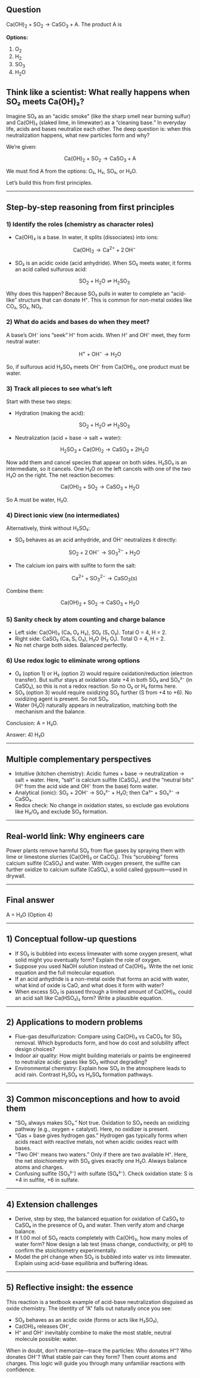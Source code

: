 ## Question
$\mathrm{Ca}(\mathrm{OH})_2+\mathrm{SO}_2
\rightarrow \mathrm{CaSO}_3+\mathrm{A}$. The product A is

**Options:**

1. $\mathrm{O}_2$
2. $\mathrm{H}_2$
3. $\mathrm{SO}_3$
4. $\mathrm{H}_2 \mathrm{O}$

## Think like a scientist: What really happens when SO₂ meets Ca(OH)₂?

Imagine SO₂ as an “acidic smoke” (like the sharp smell near burning sulfur) and Ca(OH)₂ (slaked lime, in limewater) as a “cleaning base.” In everyday life, acids and bases neutralize each other. The deep question is: when this neutralization happens, what new particles form and why?

We’re given:
```math
\mathrm{Ca(OH)_2} + \mathrm{SO_2} \rightarrow \mathrm{CaSO_3} + \mathrm{A}
```
We must find A from the options: O₂, H₂, SO₃, or H₂O.

Let’s build this from first principles.

---

## Step-by-step reasoning from first principles

### 1) Identify the roles (chemistry as character roles)
- Ca(OH)₂ is a base. In water, it splits (dissociates) into ions:
  ```math
  \mathrm{Ca(OH)_2 \rightarrow Ca^{2+} + 2\,OH^-}
  ```
- SO₂ is an acidic oxide (acid anhydride). When SO₂ meets water, it forms an acid called sulfurous acid:
  ```math
  \mathrm{SO_2 + H_2O \rightleftharpoons H_2SO_3}
  ```

Why does this happen? Because SO₂ pulls in water to complete an “acid-like” structure that can donate H⁺. This is common for non-metal oxides like CO₂, SO₂, NO₂.

### 2) What do acids and bases do when they meet?
A base’s OH⁻ ions “seek” H⁺ from acids. When H⁺ and OH⁻ meet, they form neutral water:
```math
\mathrm{H^+ + OH^- \rightarrow H_2O}
```
So, if sulfurous acid H₂SO₃ meets OH⁻ from Ca(OH)₂, one product must be water.

### 3) Track all pieces to see what’s left
Start with these two steps:
- Hydration (making the acid):
  ```math
  \mathrm{SO_2 + H_2O \rightleftharpoons H_2SO_3}
  ```
- Neutralization (acid + base → salt + water):
  ```math
  \mathrm{H_2SO_3 + Ca(OH)_2 \rightarrow CaSO_3 + 2H_2O}
  ```

Now add them and cancel species that appear on both sides. H₂SO₃ is an intermediate, so it cancels. One H₂O on the left cancels with one of the two H₂O on the right. The net reaction becomes:
```math
\mathrm{Ca(OH)_2 + SO_2 \rightarrow CaSO_3 + H_2O}
```
So A must be water, H₂O.

### 4) Direct ionic view (no intermediates)
Alternatively, think without H₂SO₃:
- SO₂ behaves as an acid anhydride, and OH⁻ neutralizes it directly:
  ```math
  \mathrm{SO_2 + 2\,OH^- \rightarrow SO_3^{2-} + H_2O}
  ```
- The calcium ion pairs with sulfite to form the salt:
  ```math
  \mathrm{Ca^{2+} + SO_3^{2-} \rightarrow CaSO_3(s)}
  ```
Combine them:
```math
\mathrm{Ca(OH)_2 + SO_2 \rightarrow CaSO_3 + H_2O}
```

### 5) Sanity check by atom counting and charge balance
- Left side: Ca(OH)₂ (Ca₁ O₂ H₂), SO₂ (S₁ O₂). Total O = 4, H = 2.
- Right side: CaSO₃ (Ca₁ S₁ O₃), H₂O (H₂ O₁). Total O = 4, H = 2.
- No net charge both sides. Balanced perfectly.

### 6) Use redox logic to eliminate wrong options
- O₂ (option 1) or H₂ (option 2) would require oxidation/reduction (electron transfer). But sulfur stays at oxidation state +4 in both SO₂ and SO₃²⁻ (in CaSO₃), so this is not a redox reaction. So no O₂ or H₂ forms here.
- SO₃ (option 3) would require oxidizing SO₂ further (S from +4 to +6). No oxidizing agent is present. So not SO₃.
- Water (H₂O) naturally appears in neutralization, matching both the mechanism and the balance.

Conclusion: A = H₂O.

Answer: 4) H₂O

---

## Multiple complementary perspectives

- Intuitive (kitchen chemistry): Acidic fumes + base → neutralization → salt + water. Here, “salt” is calcium sulfite (CaSO₃), and the “neutral bits” (H⁺ from the acid side and OH⁻ from the base) form water.
- Analytical (ionic): SO₂ + 2OH⁻ → SO₃²⁻ + H₂O; then Ca²⁺ + SO₃²⁻ → CaSO₃.
- Redox check: No change in oxidation states, so exclude gas evolutions like H₂/O₂ and exclude SO₃ formation.

---

## Real-world link: Why engineers care
Power plants remove harmful SO₂ from flue gases by spraying them with lime or limestone slurries (Ca(OH)₂ or CaCO₃). This “scrubbing” forms calcium sulfite (CaSO₃) and water. With oxygen present, the sulfite can further oxidize to calcium sulfate (CaSO₄), a solid called gypsum—used in drywall.

---

## Final answer
A = H₂O (Option 4)

---

## 1) Conceptual follow-up questions
- If SO₂ is bubbled into excess limewater with some oxygen present, what solid might you eventually form? Explain the role of oxygen.
- Suppose you used NaOH solution instead of Ca(OH)₂. Write the net ionic equation and the full molecular equation.
- If an acid anhydride is a non-metal oxide that forms an acid with water, what kind of oxide is CaO, and what does it form with water?
- When excess SO₂ is passed through a limited amount of Ca(OH)₂, could an acid salt like Ca(HSO₃)₂ form? Write a plausible equation.

---

## 2) Applications to modern problems
- Flue-gas desulfurization: Compare using Ca(OH)₂ vs CaCO₃ for SO₂ removal. Which byproducts form, and how do cost and solubility affect design choices?
- Indoor air quality: How might building materials or paints be engineered to neutralize acidic gases like SO₂ without degrading?
- Environmental chemistry: Explain how SO₂ in the atmosphere leads to acid rain. Contrast H₂SO₃ vs H₂SO₄ formation pathways.

---

## 3) Common misconceptions and how to avoid them
- “SO₂ always makes SO₃.” Not true. Oxidation to SO₃ needs an oxidizing pathway (e.g., oxygen + catalyst). Here, no oxidizer is present.
- “Gas + base gives hydrogen gas.” Hydrogen gas typically forms when acids react with reactive metals, not when acidic oxides react with bases.
- “Two OH⁻ means two waters.” Only if there are two available H⁺. Here, the net stoichiometry with SO₂ gives exactly one H₂O. Always balance atoms and charges.
- Confusing sulfite (SO₃²⁻) with sulfate (SO₄²⁻). Check oxidation state: S is +4 in sulfite, +6 in sulfate.

---

## 4) Extension challenges
- Derive, step by step, the balanced equation for oxidation of CaSO₃ to CaSO₄ in the presence of O₂ and water. Then verify atom and charge balance.
- If 1.00 mol of SO₂ reacts completely with Ca(OH)₂, how many moles of water form? Now design a lab test (mass change, conductivity, or pH) to confirm the stoichiometry experimentally.
- Model the pH change when SO₂ is bubbled into water vs into limewater. Explain using acid-base equilibria and buffering ideas.

---

## 5) Reflective insight: the essence
This reaction is a textbook example of acid-base neutralization disguised as oxide chemistry. The identity of “A” falls out naturally once you see:
- SO₂ behaves as an acidic oxide (forms or acts like H₂SO₃),
- Ca(OH)₂ releases OH⁻,
- H⁺ and OH⁻ inevitably combine to make the most stable, neutral molecule possible: water.

When in doubt, don’t memorize—trace the particles:
Who donates H⁺? Who donates OH⁻? What stable pair can they form? Then count atoms and charges. This logic will guide you through many unfamiliar reactions with confidence.